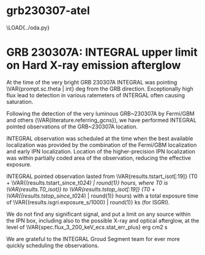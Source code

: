 # grb230307-atel

\LOAD{../oda.py}

# GRB 230307A: INTEGRAL upper limit on Hard X-ray emission afterglow

At the time of the very bright GRB 230307A INTEGRAL was pointing \VAR{prompt.sc.theta | int} deg from the GRB direction. Exceptionally high flux lead to detection in various ratemeters of INTERGAL often causing saturation. 

<!-- SPI non-vetoed GeD rate, attenuated by SPI-ACS, reveals clear excess, about \VAR{agcomparison.spigedration} fainter than that found in the record-breaking GRB 221009A. Owing to comparable orientation, this can be interpretted -->

Following the detection of the very luminous GRB~230307A by Fermi/GBM and others (\VAR{literature.referring_gcns}), we have performed INTEGRAL pointed observations of the GRB~230307A location.

INTEGRAL observation was scheduled at the time when the best available localization was provided by the combination of the Fermi/GBM localization and early IPN localization. Location of the higher-precision IPN localization was within partially coded area of the observation, reducing the effective exposure.

INTEGRAL pointed observation lasted from \VAR{results.tstart_isot[:19]} (T0 + \VAR{(results.tstart_since_t0*24) | round(1)} hours, where T0 is \VAR{results.T0_isot}) to \VAR{results.tstop_isot[:19]} (T0 + \VAR{(results.tstop_since_t0*24) | round(1)} hours) with a total exposure time of \VAR{(results.isgri.exposure_s/1000) | round(1)} ks (for ISGRI).

We do not find any significant signal, and put a limit on any source within the IPN box, including also to the possible X-ray and optical afterglow, at the level of \VAR{spec.flux_3_200_keV_ecs.stat_err_plus} erg cm2 s

<!-- The upper limit is factor XX lower than in the case of GRB221009A (and factor XX lower in ratio to prompt emission luminosity). appears rather similar to GRB120711A, but at 10 times smaller distance. -->

We are grateful to the INTEGRAL Groud Segment team for ever more quickly scheduling the observations.

<!-- Images and reduced data related to this publication can be found here: https://zenodo.org/record/7186289 -->
